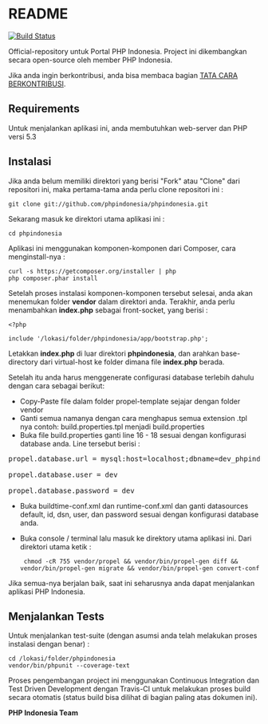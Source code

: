 README
======

[![Build Status](https://secure.travis-ci.org/phpindonesia/phpindonesia.png)](http://travis-ci.org/phpindonesia/phpindonesia) 

Official-repository untuk Portal PHP Indonesia. Project ini dikembangkan secara open-source oleh member PHP Indonesia.

Jika anda ingin berkontribusi, anda bisa membaca bagian [TATA CARA BERKONTRIBUSI](https://github.com/phpindonesia/phpindonesia/blob/master/CONTRIBUTING.md).

Requirements
------------

Untuk menjalankan aplikasi ini, anda membutuhkan web-server dan PHP versi 5.3

Instalasi
---------

Jika anda belum memiliki direktori yang berisi "Fork" atau "Clone" dari repositori ini, maka pertama-tama anda perlu clone repositori ini :

	git clone git://github.com/phpindonesia/phpindonesia.git

Sekarang masuk ke direktori utama aplikasi ini :
	
	cd phpindonesia

Aplikasi ini menggunakan komponen-komponen dari Composer, cara menginstall-nya :

	curl -s https://getcomposer.org/installer | php
	php composer.phar install

Setelah proses instalasi komponen-komponen tersebut selesai, anda akan menemukan folder **vendor** dalam direktori anda. Terakhir, anda perlu menambahkan **index.php** sebagai front-socket, yang berisi :

	<?php 

	include '/lokasi/folder/phpindonesia/app/bootstrap.php';

Letakkan **index.php** di luar direktori **phpindonesia**, dan arahkan base-directory dari virtual-host ke folder dimana file **index.php** berada.


Setelah itu anda harus menggenerate configurasi database terlebih dahulu dengan cara sebagai berikut:

 - Copy-Paste file dalam folder propel-template sejajar dengan folder vendor 
 - Ganti semua namanya dengan cara menghapus semua extension .tpl nya contoh: build.properties.tpl menjadi build.properties
 -  Buka file build.properties ganti line 16 - 18 sesuai dengan konfigurasi database anda. Line tersebut berisi : 
<pre>propel.database.url = mysql:host=localhost;dbname=dev_phpindonesia

propel.database.user = dev

propel.database.password = dev</pre>

 - Buka buildtime-conf.xml dan runtime-conf.xml dan ganti datasources default, id, dsn, user, dan password sesuai dengan konfigurasi database anda.
 - Buka console / terminal lalu masuk ke direktory utama aplikasi ini. Dari direktori utama ketik :
        
        chmod -cR 755 vendor/propel && vendor/bin/propel-gen diff && vendor/bin/propel-gen migrate && vendor/bin/propel-gen convert-conf


Jika semua-nya berjalan baik, saat ini seharusnya anda dapat menjalankan aplikasi PHP Indonesia. 

Menjalankan Tests
-----------------

Untuk menjalankan test-suite (dengan asumsi anda telah melakukan proses instalasi dengan benar) :

	cd /lokasi/folder/phpindonesia
	vendor/bin/phpunit --coverage-text
	
Proses pengembangan project ini menggunakan Continuous Integration dan Test Driven Development dengan Travis-CI untuk melakukan proses build secara otomatis (status build bisa dilihat di bagian paling atas dokumen ini).

**PHP Indonesia Team**